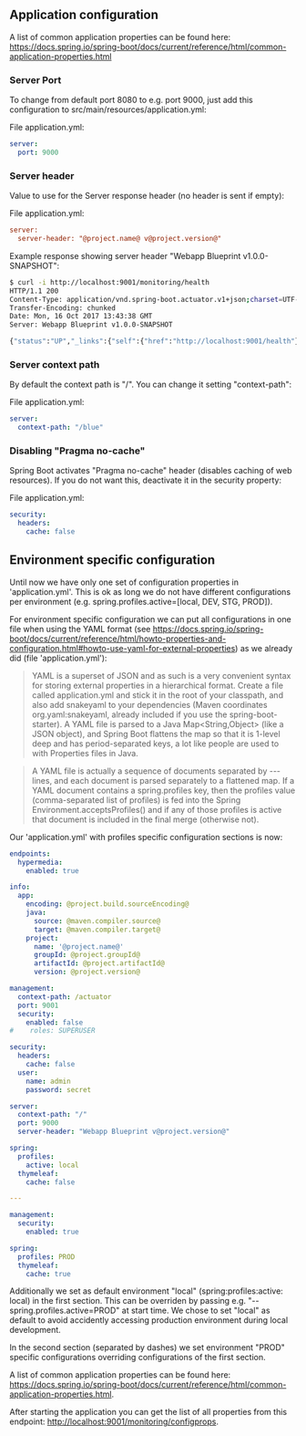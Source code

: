 ## Application configuration

A list of common application properties can be found here: <https://docs.spring.io/spring-boot/docs/current/reference/html/common-application-properties.html>

### Server Port

To change from default port 8080 to e.g. port 9000, just add this configuration to src/main/resources/application.yml:

File application.yml:

```yml
server:
  port: 9000
```

### Server header

Value to use for the Server response header (no header is sent if empty):

File application.yml:

```ini
server:
  server-header: "@project.name@ v@project.version@"
```

Example response showing server header "Webapp Blueprint v1.0.0-SNAPSHOT":

```sh
$ curl -i http://localhost:9001/monitoring/health
HTTP/1.1 200 
Content-Type: application/vnd.spring-boot.actuator.v1+json;charset=UTF-8
Transfer-Encoding: chunked
Date: Mon, 16 Oct 2017 13:43:38 GMT
Server: Webapp Blueprint v1.0.0-SNAPSHOT

{"status":"UP","_links":{"self":{"href":"http://localhost:9001/health"}}}
```

### Server context path

By default the context path is "/". You can change it setting "context-path":

File application.yml:

```yml
server:
  context-path: "/blue"
```

### Disabling "Pragma no-cache"

Spring Boot activates "Pragma no-cache" header (disables caching of web resources).
If you do not want this, deactivate it in the security property:

File application.yml:

```yml
security:
  headers:
    cache: false
```

## Environment specific configuration

Until now we have only one set of configuration properties in 'application.yml'. This is ok as long we do not have different configurations per environment (e.g. spring.profiles.active=\[local, DEV, STG, PROD\]).

For environment specific configuration we can put all configurations in one file when using the YAML format (see <https://docs.spring.io/spring-boot/docs/current/reference/html/howto-properties-and-configuration.html#howto-use-yaml-for-external-properties>) as we already did (file 'application.yml'):

> YAML is a superset of JSON and as such is a very convenient syntax for storing external properties in a hierarchical format.
> Create a file called application.yml and stick it in the root of your classpath, and also add snakeyaml to your dependencies (Maven coordinates org.yaml:snakeyaml, already included if you use the spring-boot-starter). A YAML file is parsed to a Java Map<String,Object> (like a JSON object), and Spring Boot flattens the map so that it is 1-level deep and has period-separated keys, a lot like people are used to with Properties files in Java.

> A YAML file is actually a sequence of documents separated by --- lines, and each document is parsed separately to a flattened map.
> If a YAML document contains a spring.profiles key, then the profiles value (comma-separated list of profiles) is fed into the Spring Environment.acceptsProfiles() and if any of those profiles is active that document is included in the final merge (otherwise not).

Our 'application.yml' with profiles specific configuration sections is now:

```yml
endpoints:
  hypermedia:
    enabled: true

info:
  app:
    encoding: @project.build.sourceEncoding@
    java:
      source: @maven.compiler.source@
      target: @maven.compiler.target@
    project:
      name: '@project.name@'
      groupId: @project.groupId@
      artifactId: @project.artifactId@
      version: @project.version@

management:
  context-path: /actuator
  port: 9001
  security:
    enabled: false
#    roles: SUPERUSER

security:
  headers:
    cache: false
  user:
    name: admin
    password: secret

server:
  context-path: "/"
  port: 9000
  server-header: "Webapp Blueprint v@project.version@"

spring:
  profiles:
    active: local
  thymeleaf:
    cache: false

---

management:
  security:
    enabled: true

spring:
  profiles: PROD
  thymeleaf:
    cache: true
```

Additionally we set as default environment "local" (spring:profiles:active: local) in the first section. This can be overriden by passing e.g. "--spring.profiles.active=PROD" at start time. We chose to set "local" as default to avoid accidently accessing production environment during local development.

In the second section (separated by dashes) we set environment "PROD" specific configurations overriding configurations of the first section.

A list of common application properties can be found here: <https://docs.spring.io/spring-boot/docs/current/reference/html/common-application-properties.html>.

After starting the application you can get the list of all properties from this endpoint: <http://localhost:9001/monitoring/configprops>.
